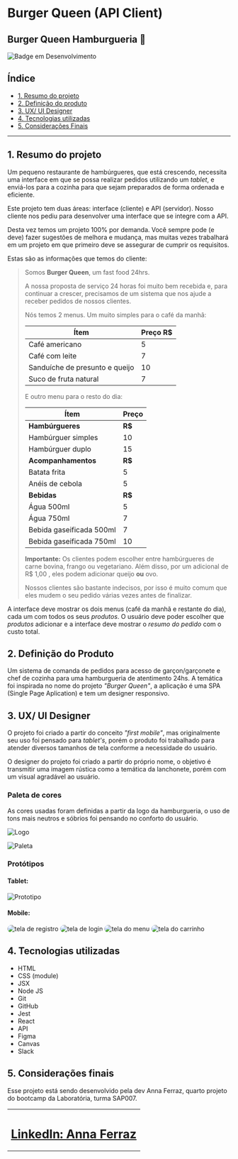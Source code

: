 # Burger Queen (API Client)

## Burger Queen Hamburgueria 🍔

![Badge em Desenvolvimento](http://img.shields.io/static/v1?label=STATUS&message=EM%20DESENVOLVIMENTO&color=GREEN&style=for-the-badge)

## Índice

* [1. Resumo do projeto](#1-resumo-do-projeto)
* [2. Definição do produto](#2-definição-do-produto)
* [3. UX/ UI Designer](#3-UX/-UI-Designer)
* [4. Tecnologias utilizadas](#5-critérios-mínimos-de-aceitação-do-projeto)
* [5. Considerações Finais](#6-hacker-edition)
***

## 1. Resumo do projeto

Um pequeno restaurante de hambúrgueres, que está crescendo, necessita uma
interface em que se possa realizar pedidos utilizando um _tablet_, e enviá-los
para a cozinha para que sejam preparados de forma ordenada e eficiente.

Este projeto tem duas áreas: interface (cliente) e API (servidor). Nosso
cliente nos pediu para desenvolver uma interface que se integre com a API.

Desta vez temos um projeto 100% por demanda. Você sempre pode (e deve) fazer
sugestões de melhora e mudança, mas muitas vezes trabalhará em um projeto em que
primeiro deve se assegurar de cumprir os requisitos.

Estas são as informações que temos do cliente:

> Somos **Burger Queen**, um fast food 24hrs.
>
>A nossa proposta de serviço 24 horas foi muito bem recebida e, para continuar a
>crescer, precisamos de um sistema que nos ajude a receber pedidos de nossos
>clientes.
>
>Nós temos 2 menus. Um muito simples para o café da manhã:
>
>| Ítem                      |Preço R$|
>|---------------------------|------|
>| Café americano            |    5 |
>| Café com leite            |    7 |
>| Sanduíche de presunto e queijo|   10 |
>| Suco de fruta natural     |    7 |
>
>E outro menu para o resto do dia:
>
>| Ítem                      |Preço |
>|---------------------------|------|
>|**Hambúrgueres**           |   **R$**   |
>|Hambúrguer simples         |    10|
>|Hambúrguer duplo           |    15|
>|**Acompanhamentos**        |   **R$**   |
>|Batata frita               |     5|
>|Anéis de cebola            |     5|
>|**Bebidas**                |   **R$**   |
>|Água 500ml                 |     5|
>|Água 750ml                 |     7|
>|Bebida gaseificada 500ml   |     7|
>|Bebida gaseificada 750ml   |    10|
>
> **Importante:** Os clientes podem escolher entre hambúrgueres de carne bovina,
> frango ou vegetariano. Além disso, por um adicional de R\$ 1,00 , eles podem
> adicionar queijo **ou** ovo.
>
>Nossos clientes são bastante indecisos, por isso é muito comum que eles mudem o
>seu pedido várias vezes antes de finalizar.

A interface deve mostrar os dois menus (café da manhã e restante do dia), cada
um com todos os seus _produtos_. O usuário deve poder escolher que _produtos_
adicionar e a interface deve mostrar o _resumo do pedido_ com o custo total.

## 2. Definição do Produto

Um sistema de comanda de pedidos para acesso de garçon/garçonete e chef de cozinha para uma hamburgueria de atentimento 24hs.
A temática foi inspirada no nome do projeto *"Burger Queen"*, a aplicação é uma SPA (Single Page Aplication) e tem um designer responsivo.

## 3. UX/ UI Designer

O projeto foi criado a partir do conceito *"first mobile"*, mas originalmente seu uso foi pensado para *tablet's*, porém o produto foi trabalhado para atender diversos tamanhos de tela conforme a necessidade do usuário.

O designer do projeto foi criado a partir do próprio nome, o objetivo é transmitir uma imagem rústica como a temática da lanchonete, porém com um visual agradável ao usuário.

### Paleta de cores

As cores usadas foram definidas a partir da logo da hamburgueria, o uso de tons mais neutros e sóbrios foi pensando no conforto do usuário.

![Logo](./src/imgs/LogoQueen100.png)

![Paleta](./src/imgs/PaletaProjeto.PNG)

### Protótipos

#### Tablet:

![Prototipo](./src/imgs/PrototipoTablet.PNG)

#### Mobile:

<img src="./src/imgs/telaRegistro.PNG" alt="tela de registro"  style="border-radius:10px">

<img src="./src/imgs/telaLogin.PNG" alt="tela de login"  style="border-radius:10px">

<img src="./src/imgs/telaMenu.PNG" alt="tela do menu"  style="border-radius:10px">

<img src="./src/imgs/telaCarrinho.PNG" alt="tela do carrinho"  style="border-radius:10px">



## 4. Tecnologias utilizadas

- HTML 
- CSS (module)
- JSX
- Node JS
- Git
- GitHub
- Jest
- React
- API
- Figma
- Canvas
- Slack

## 5. Considerações finais

Esse projeto está sendo desenvolvido pela dev Anna Ferraz, quarto projeto do bootcamp da Laboratória, turma SAP007.

<table>
  <tr>
    <td align="center">
      <a href="www.linkedin.com/in/anna-ferraz">    
  <sub>
      <h1>LinkedIn: Anna Ferraz</h1>
  </sub>
      </a>
    </td>
</table>


